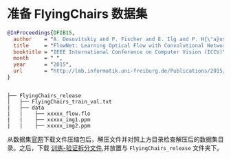 # 准备 FlyingChairs 数据集

<!-- [DATASET] -->

```bibtex
@InProceedings{DFIB15,
  author    = "A. Dosovitskiy and P. Fischer and E. Ilg and P. H{\"a}usser and C. Haz{\i}rba{\c{s}} and V. Golkov and P. v.d. Smagt and D. Cremers and T. Brox",
  title     = "FlowNet: Learning Optical Flow with Convolutional Networks",
  booktitle = "IEEE International Conference on Computer Vision (ICCV)",
  month     = " ",
  year      = "2015",
  url       = "http://lmb.informatik.uni-freiburg.de/Publications/2015/DFIB15"
}
```

```text

├── FlyingChairs_release
│   ├── FlyingChairs_train_val.txt
|   ├── data
|   |    ├── xxxxx_flow.flo
|   |    ├── xxxxx_img1.ppm
|   |    ├── xxxxx_img2.ppm
```

从数据集[官网](https://lmb.informatik.uni-freiburg.de/data/FlyingChairs/FlyingChairs.zip)下载文件压缩包后，解压文件并对照上方目录检查解压后的数据集目录。之后，下载 [训练-验证拆分文件](https://lmb.informatik.uni-freiburg.de/resources/datasets/FlyingChairs/FlyingChairs_train_val.txt),并放置与 `FlyingChairs_release` 文件夹下。
